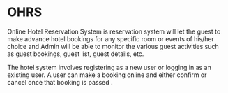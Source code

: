 # OHRS

Online Hotel Reservation System is reservation system will let the guest to make advance hotel bookings for any specific room or events of his/her choice and Admin will be able to monitor the various guest activities such as guest bookings, guest list, guest details, etc.

The hotel system involves registering as a new user or logging in as an existing user. A user can make a booking online and either confirm or cancel once that booking is passed .
